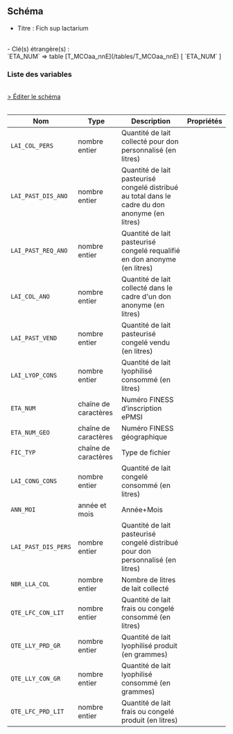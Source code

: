 ## Schéma

- Titre : Fich sup lactarium
<br />
- Clé(s) étrangère(s) : <br />
`ETA_NUM` => table [T_MCOaa_nnE](/tables/T_MCOaa_nnE) [ `ETA_NUM` ]<br />

### Liste des variables
<br />
<div>
    <a href="https://gitlab.com/healthdatahub/schema-snds/edit/master/schemas/PMSI/PMSI%20MCO/T_MCOaa_nnSUP_LACT.json"  
    arget="_blank" rel="noopener noreferrer">> Éditer le schéma</a>
    <OutboundLink />
</div>
<br />

Nom|Type|Description|Propriétés
-|-|-|-
`LAI_COL_PERS`|nombre entier|Quantité de lait collecté pour don personnalisé (en litres)||
`LAI_PAST_DIS_ANO`|nombre entier|Quantité de lait pasteurisé congelé distribué au total dans le cadre du don anonyme (en litres)||
`LAI_PAST_REQ_ANO`|nombre entier|Quantité de lait pasteurisé congelé requalifié en don anonyme (en litres)||
`LAI_COL_ANO`|nombre entier|Quantité de lait collecté dans le cadre d&#x27;un don anonyme (en litres)||
`LAI_PAST_VEND`|nombre entier|Quantité de lait pasteurisé congelé vendu (en litres)||
`LAI_LYOP_CONS`|nombre entier|Quantité de lait lyophilisé consommé (en litres)||
`ETA_NUM`|chaîne de caractères|Numéro FINESS d’inscription ePMSI||
`ETA_NUM_GEO`|chaîne de caractères|Numéro FINESS géographique||
`FIC_TYP`|chaîne de caractères|Type de fichier||
`LAI_CONG_CONS`|nombre entier|Quantité de lait congelé consommé (en litres)||
`ANN_MOI`|année et mois|Année+Mois||
`LAI_PAST_DIS_PERS`|nombre entier|Quantité de lait pasteurisé congelé distribué pour don personnalisé (en litres)||
`NBR_LLA_COL`|nombre entier|Nombre de litres de lait collecté||
`QTE_LFC_CON_LIT`|nombre entier|Quantité de lait frais ou congelé consommé (en litres)||
`QTE_LLY_PRD_GR`|nombre entier|Quantité de lait lyophilisé produit (en grammes)||
`QTE_LLY_CON_GR`|nombre entier|Quantité de lait lyophilisé consommé (en grammes)||
`QTE_LFC_PRD_LIT`|nombre entier|Quantité de lait frais ou congelé produit (en litres)||


